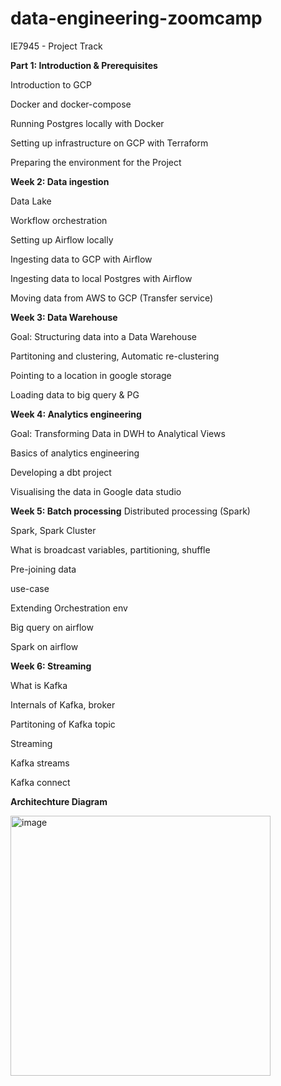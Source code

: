 # data-engineering-zoomcamp

IE7945 - Project Track

**Part 1: Introduction & Prerequisites**

Introduction to GCP

Docker and docker-compose

Running Postgres locally with Docker

Setting up infrastructure on GCP with Terraform

Preparing the environment for the Project


**Week 2: Data ingestion**

Data Lake

Workflow orchestration

Setting up Airflow locally

Ingesting data to GCP with Airflow

Ingesting data to local Postgres with Airflow

Moving data from AWS to GCP (Transfer service)


**Week 3: Data Warehouse**

Goal: Structuring data into a Data Warehouse

Partitoning and clustering, Automatic re-clustering 

Pointing to a location in google storage

Loading data to big query & PG 

**Week 4: Analytics engineering**

Goal: Transforming Data in DWH to Analytical Views

Basics of analytics engineering

Developing a dbt project

Visualising the data in Google data studio 



**Week 5: Batch processing**
Distributed processing (Spark) 

Spark, Spark Cluster

What is broadcast variables, partitioning, shuffle 

Pre-joining data 

use-case

Extending Orchestration env 

Big query on airflow 

Spark on airflow 


**Week 6: Streaming**

What is Kafka

Internals of Kafka, broker

Partitoning of Kafka topic

Streaming

Kafka streams

Kafka connect



**Architechture Diagram**

<img width="416" alt="image" src="https://github.com/surbhiwahie/data-engineering-zoomcamp/assets/24772688/d3966022-26e0-4bd7-989f-cbeaf9d565dc">
